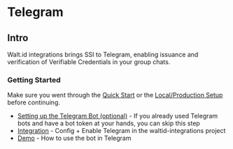 # Telegram

## Intro

Walt.id integrations brings SSI to Telegram, enabling issuance and verification of Verifiable Credentials in your group chats.

### Getting Started

Make sure you went through the [Quick Start](../../getting-started/quick-start.md) or the [Local/Production Setup](../../getting-started/local-production-setup/) before continuing.

* [Setting up the Telegram Bot (optional)](bot-setup.md) - If you already used Telegram bots and have a bot token at your hands, you can skip this step
* [Integration](integration.md) - Config + Enable Telegram in the waltid-integrations project
* [Demo](demo/) - How to use the bot in Telegram
